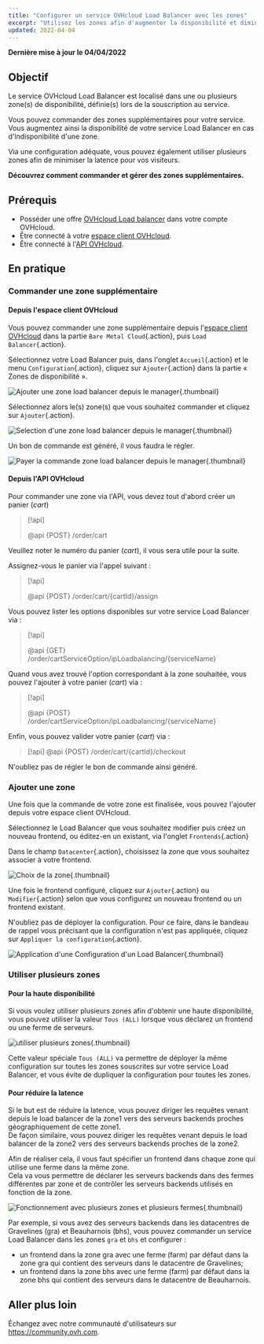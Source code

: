 ```yaml
---
title: "Configurer un service OVHcloud Load Balancer avec les zones"
excerpt: "Utilisez les zones afin d'augmenter la disponibilité et diminuer la latence"
updated: 2022-04-04
---
```


**Dernière mise à jour le 04/04/2022**

## Objectif

Le service OVHcloud Load Balancer est localisé dans une ou plusieurs zone(s) de disponibilité, définie(s) lors de la souscription au service.

Vous pouvez commander des zones supplémentaires pour votre service.
Vous augmentez ainsi la disponibilité de votre service Load Balancer en cas d'indisponibilité d'une zone.

Via une configuration adéquate, vous pouvez également utiliser plusieurs zones afin de minimiser la latence pour vos visiteurs.

**Découvrez comment commander et gérer des zones supplémentaires.**

## Prérequis

- Posséder une offre [OVHcloud Load balancer](https://www.ovh.com/fr/solutions/load-balancer/) dans votre compte OVHcloud.
- Être connecté à votre [espace client OVHcloud](https://www.ovh.com/auth/?action=gotomanager&from=https://www.ovh.com/fr/&ovhSubsidiary=fr).
- Être connecté à l'[API OVHcloud](https://api.ovh.com/).

## En pratique

### Commander une zone supplémentaire

#### Depuis l'espace client OVHcloud

Vous pouvez commander une zone supplémentaire depuis l'[espace client OVHcloud](https://www.ovh.com/auth/?action=gotomanager&from=https://www.ovh.com/fr/&ovhSubsidiary=fr) dans la partie `Bare Metal Cloud`{.action}, puis `Load Balancer`{.action}.

Sélectionnez votre Load Balancer puis, dans l'onglet `Accueil`{.action} et le menu `Configuration`{.action}, cliquez sur `Ajouter`{.action} dans la partie « Zones de disponibilité ».

![Ajouter une zone load balancer depuis le manager](images/add_Zone_IPLB.png){.thumbnail}

Sélectionnez alors le(s) zone(s) que vous souhaitez commander et cliquez sur `Ajouter`{.action}.
 
![Selection d'une zone load balancer depuis le manager](images/Select_Zone_IPLB.png){.thumbnail}

Un bon de commande est généré, il vous faudra le régler.

![Payer la commande zone load balancer depuis le manager](images/Paybill_Zone_IPLB.png){.thumbnail}

#### Depuis l'API OVHcloud

Pour commander une zone via l'API, vous devez tout d'abord créer un panier (*cart*)

> [!api]
>
> @api {POST} /order/cart
>

Veuillez noter le numéro du panier (*cart*), il vous sera utile pour la suite.

Assignez-vous le panier via l'appel suivant :

> [!api]
>
> @api {POST} /order/cart/{cartId}/assign
>

Vous pouvez lister les options disponibles sur votre service Load Balancer via :

> [!api]
>
> @api {GET} /order/cartServiceOption/ipLoadbalancing/{serviceName}
>

Quand vous avez trouvé l'option correspondant à la zone souhaitée, vous pouvez l'ajouter à votre panier (*cart*) via :

> [!api]
>
> @api {POST} /order/cartServiceOption/ipLoadbalancing/{serviceName}
>

Enfin, vous pouvez valider votre panier (*cart*) via :

> [!api]
> @api {POST} /order/cart/{cartId}/checkout
>

N'oubliez pas de régler le bon de commande ainsi généré.

### Ajouter une zone

Une fois que la commande de votre zone est finalisée, vous pouvez l'ajouter depuis votre espace client OVHcloud.

Sélectionnez le Load Balancer que vous souhaitez modifier puis créez un nouveau frontend, ou éditez-en un existant, via l'onglet `Frontends`{.action}

Dans le champ `Datacenter`{.action}, choisissez la zone que vous souhaitez associer à votre frontend.

![Choix de la zone](images/Select-Datacenter.png){.thumbnail}

Une fois le frontend configuré, cliquez sur `Ajouter`{.action} ou `Modifier`{.action} selon que vous configurez un nouveau frontend ou un frontend existant.

N'oubliez pas de déployer la configuration. Pour ce faire, dans le bandeau de rappel vous précisant que la configuration n'est pas appliquée, cliquez sur `Appliquer la configuration`{.action}.

![Application d'une Configuration d'un Load Balancer](images/apply-configuration.PNG){.thumbnail}

### Utiliser plusieurs zones

#### Pour la haute disponibilité

Si vous voulez utiliser plusieurs zones afin d'obtenir une haute disponibilité, vous pouvez utiliser la valeur `Tous (ALL)` lorsque vous déclarez un frontend ou une ferme de serveurs.

![utiliser plusieurs zones](images/Edit-frontend-All-iplb.png){.thumbnail}

Cette valeur spéciale `Tous (ALL)` va permettre de déployer la même configuration sur toutes les zones souscrites sur votre service Load Balancer, et vous évite de dupliquer la configuration pour toutes les zones.

#### Pour réduire la latence

Si le but est de réduire la latence, vous pouvez diriger les requêtes venant depuis le load balancer de la zone1 vers des serveurs backends proches géographiquement de cette zone1.<br>
De façon similaire, vous pouvez diriger les requêtes venant depuis le load balancer de la zone2 vers des serveurs backends proches de la zone2.

Afin de réaliser cela, il vous faut spécifier un frontend dans chaque zone qui utilise une ferme dans la même zone.<br>
Cela va vous permettre de déclarer les serveurs backends dans des fermes différentes par zone et de contrôler les serveurs backends utilisés en fonction de la zone.

![Fonctionnement avec plusieurs zones et plusieurs fermes](images/multi_zones_multi_backends.png){.thumbnail}

Par exemple, si vous avez des serveurs backends dans les datacentres de Gravelines (gra) et Beauharnois (bhs),
vous pouvez commander un service Load Balancer dans les zones `gra` et `bhs` et configurer :

- un frontend dans la zone gra avec une ferme (farm) par défaut dans la zone gra qui contient des serveurs dans le datacentre de Gravelines;
- un frontend dans la zone bhs avec une ferme (farm) par défaut dans la zone bhs qui contient des serveurs dans le datacentre de Beauharnois.

## Aller plus loin

Échangez avec notre communauté d'utilisateurs sur <https://community.ovh.com>.
